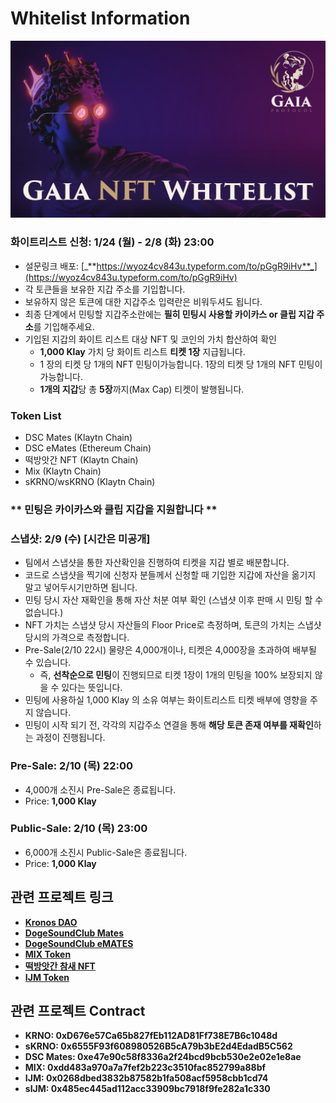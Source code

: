 # Whitelist Information

![](../.gitbook/assets/whitelist.jpg)

### 화이트리스트 신청: 1/24 (월) - 2/8 (화) 23:00

* 설문링크 배포:   [_**https://wyoz4cv843u.typeform.com/to/pGgR9iHv**_](https://wyoz4cv843u.typeform.com/to/pGgR9iHv)
* 각 토큰들을 보유한 지갑 주소를 기입합니다.
* 보유하지 않은 토큰에 대한 지갑주소 입력란은 비워두셔도 됩니다.
* 최종 단계에서 민팅할 지갑주소란에는 **필히 민팅시 사용할 카이카스 or 클립 지갑 주소**를 기입해주세요.
* 기입된 지갑의 화이트 리스트 대상 NFT 및 코인의 가치 합산하여 확인
  * **1,000 Klay** 가치 당 화이트 리스트 **티켓 1장** 지급됩니다.
  * 1 장의 티켓 당 1개의 NFT 민팅이가능합니다. 1장의 티켓 당 1개의 NFT 민팅이 가능합니다.
  * **1개의 지갑**당 총 **5장**까지(Max Cap) 티켓이 발행됩니다.

### **Token List**

* DSC Mates (Klaytn Chain)
* DSC eMates (Ethereum Chain)
* 떡방앗간 NFT (Klaytn Chain)
* Mix (Klaytn Chain)
* sKRNO/wsKRNO (Klaytn Chain)

### \*\* 민팅은 카이카스와 클립 지갑을 지원합니다 \*\*

### 스냅샷: 2/9 (수) \[시간은 미공개]

* 팀에서 스냅샷을 통한 자산확인을 진행하여 티켓을 지갑 별로 배분합니다.
* 코드로 스냅샷을 찍기에 신청자 분들께서 신청할 때 기입한 지갑에 자산을 옮기지 말고 넣어두시기만하면 됩니다.
* 민팅 당시 자산 재확인을 통해 자산 처분 여부 확인 (스냅샷 이후 판매 시 민팅 할 수 없습니다.)
* NFT 가치는 스냅샷 당시 자산들의 Floor Price로 측정하며, 토큰의 가치는 스냅샷 당시의 가격으로 측정합니다.
* Pre-Sale(2/10 22시) 물량은 4,000개이나, 티켓은 4,000장을 초과하여 배부될 수 있습니다.
  * 즉, **선착순으로 민팅**이 진행되므로 티켓 1장이 1개의 민팅을 100% 보장되지 않을 수 있다는 뜻입니다.
* 민팅에 사용하실 1,000 Klay 의 소유 여부는 화이트리스트 티켓 배부에 영향을 주지 않습니다.
* 민팅이 시작 되기 전, 각각의 지갑주소 연결을 통해 **해당 토큰 존재 여부를 재확인**하는 과정이 진행됩니다.

### Pre-Sale: 2/10 (목) 22:00

* 4,000개 소진시 Pre-Sale은 종료됩니다.
* Price: **1,000 Klay**

### Public-Sale: 2/10 (목) 23:00

* 6,000개 소진시 Public-Sale은 종료됩니다.
* Price: **1,000 Klay**

## 관련 프로젝트 링크

* [**Kronos DAO**](https://kronosdao.finance)
* [**DogeSoundClub Mates**](https://opensea.io/collection/dogesoundclub-mates)
* [**DogeSoundClub eMATES**](https://opensea.io/collection/dogesoundclub-emates)
* [**MIX Token**](https://mix.info)
* [**떡방앗간 참새 NFT**](https://klu.bs/pfp/0x29d05593116C443da54DaBFB4e5322DEA2fff8Cd)
* [**IJM Token**](https://tteok.org)

## 관련 프로젝트 Contract

* **KRNO: 0xD676e57Ca65b827fEb112AD81Ff738E7B6c1048d**
* **sKRNO: 0x6555F93f608980526B5cA79b3bE2d4EdadB5C562**
* **DSC Mates: 0xe47e90c58f8336a2f24bcd9bcb530e2e02e1e8ae**
* **MIX: 0xdd483a970a7a7fef2b223c3510fac852799a88bf**
* **IJM: 0x0268dbed3832b87582b1fa508acf5958cbb1cd74**
* **sIJM: 0x485ec445ad112acc33909bc7918f9fe282a1c330**

